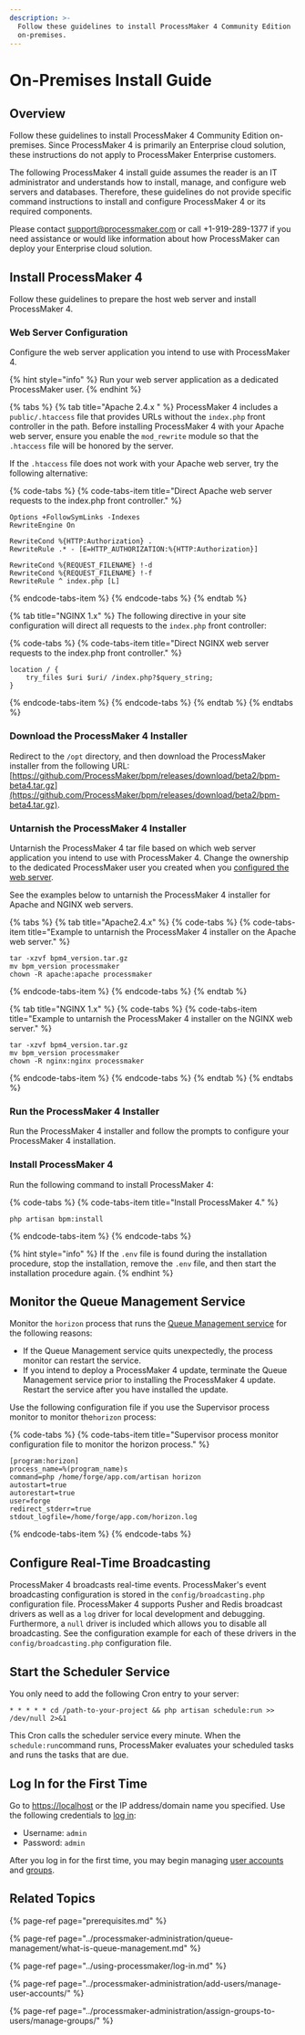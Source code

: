 ```yaml
---
description: >-
  Follow these guidelines to install ProcessMaker 4 Community Edition
  on-premises.
---
```


# On-Premises Install Guide

## Overview

Follow these guidelines to install ProcessMaker 4 Community Edition on-premises. Since ProcessMaker 4 is primarily an Enterprise cloud solution, these instructions do not apply to ProcessMaker Enterprise customers.

The following ProcessMaker 4 install guide assumes the reader is an IT administrator and understands how to install, manage, and configure web servers and databases. Therefore, these guidelines do not provide specific command instructions to install and configure ProcessMaker 4 or its required components.

Please contact [support@processmaker.com](mailto:support@processmaker.com) or call +1-919-289-1377 if you need assistance or would like information about how ProcessMaker can deploy your Enterprise cloud solution.

## Install ProcessMaker 4

Follow these guidelines to prepare the host web server and install ProcessMaker 4.

### Web Server Configuration

Configure the web server application you intend to use with ProcessMaker 4.

{% hint style="info" %}
Run your web server application as a dedicated ProcessMaker user.
{% endhint %}

{% tabs %}
{% tab title="Apache 2.4.x " %}
ProcessMaker 4 includes a `public/.htaccess` file that provides URLs without the `index.php` front controller in the path. Before installing ProcessMaker 4 with your Apache web server, ensure you enable the `mod_rewrite` module so that the `.htaccess` file will be honored by the server.

If the `.htaccess` file does not work with your Apache web server, try the following alternative:

{% code-tabs %}
{% code-tabs-item title="Direct Apache web server requests to the index.php front controller." %}
```text
Options +FollowSymLinks -Indexes
RewriteEngine On

RewriteCond %{HTTP:Authorization} .
RewriteRule .* - [E=HTTP_AUTHORIZATION:%{HTTP:Authorization}]

RewriteCond %{REQUEST_FILENAME} !-d
RewriteCond %{REQUEST_FILENAME} !-f
RewriteRule ^ index.php [L]
```
{% endcode-tabs-item %}
{% endcode-tabs %}
{% endtab %}

{% tab title="NGINX 1.x" %}
The following directive in your site configuration will direct all requests to the `index.php` front controller:

{% code-tabs %}
{% code-tabs-item title="Direct NGINX web server requests to the index.php front controller." %}
```text
location / {
    try_files $uri $uri/ /index.php?$query_string;
}
```
{% endcode-tabs-item %}
{% endcode-tabs %}
{% endtab %}
{% endtabs %}

### Download the ProcessMaker 4 Installer

Redirect to the `/opt` directory, and then download the ProcessMaker installer from the following URL: [https://github.com/ProcessMaker/bpm/releases/download/beta2/bpm-beta4.tar.gz](https://github.com/ProcessMaker/bpm/releases/download/beta2/bpm-beta4.tar.gz).

### Untarnish the ProcessMaker 4 Installer

Untarnish the ProcessMaker 4 tar file based on which web server application you intend to use with ProcessMaker 4. Change the ownership to the dedicated ProcessMaker user you created when you [configured the web server](installation-guide.md#web-server-configuration).

See the examples below to untarnish the ProcessMaker 4 installer for Apache and NGINX web servers.

{% tabs %}
{% tab title="Apache2.4.x" %}
{% code-tabs %}
{% code-tabs-item title="Example to untarnish the ProcessMaker 4 installer on the Apache web server." %}
```text
tar -xzvf bpm4_version.tar.gz
mv bpm_version processmaker
chown -R apache:apache processmaker
```
{% endcode-tabs-item %}
{% endcode-tabs %}
{% endtab %}

{% tab title="NGINX 1.x" %}
{% code-tabs %}
{% code-tabs-item title="Example to untarnish the ProcessMaker 4 installer on the NGINX web server." %}
```text
tar -xzvf bpm4_version.tar.gz
mv bpm_version processmaker
chown -R nginx:nginx processmaker
```
{% endcode-tabs-item %}
{% endcode-tabs %}
{% endtab %}
{% endtabs %}

### Run the ProcessMaker 4 Installer

Run the ProcessMaker 4 installer and follow the prompts to configure your ProcessMaker 4 installation.

### Install ProcessMaker 4

Run the following command to install ProcessMaker 4:

{% code-tabs %}
{% code-tabs-item title="Install ProcessMaker 4." %}
```text
php artisan bpm:install
```
{% endcode-tabs-item %}
{% endcode-tabs %}

{% hint style="info" %}
If the `.env` file is found during the installation procedure, stop the installation, remove the `.env` file, and then start the installation procedure again.
{% endhint %}

## Monitor the Queue Management Service

Monitor the `horizon` process that runs the [Queue Management service](../processmaker-administration/queue-management/what-is-queue-management.md) for the following reasons:

* If the Queue Management service quits unexpectedly, the process monitor can restart the service.
* If you intend to deploy a ProcessMaker 4 update, terminate the Queue Management service prior to installing the ProcessMaker 4 update. Restart the service after you have installed the update.

Use the following configuration file if you use the Supervisor process monitor to monitor the`horizon` process:

{% code-tabs %}
{% code-tabs-item title="Supervisor process monitor configuration file to monitor the horizon process." %}
```text
[program:horizon]
process_name=%(program_name)s
command=php /home/forge/app.com/artisan horizon
autostart=true
autorestart=true
user=forge
redirect_stderr=true
stdout_logfile=/home/forge/app.com/horizon.log
```
{% endcode-tabs-item %}
{% endcode-tabs %}

## Configure Real-Time Broadcasting

ProcessMaker 4 broadcasts real-time events. ProcessMaker's event broadcasting configuration is stored in the `config/broadcasting.php` configuration file. ProcessMaker 4 supports Pusher and Redis broadcast drivers as well as a `log` driver for local development and debugging. Furthermore, a `null` driver is included which allows you to disable all broadcasting. See the configuration example for each of these drivers in the `config/broadcasting.php` configuration file.

## Start the Scheduler Service

You only need to add the following Cron entry to your server:

```text
* * * * * cd /path-to-your-project && php artisan schedule:run >> /dev/null 2>&1
```

This Cron calls the scheduler service every minute. When the `schedule:run`command runs, ProcessMaker evaluates your scheduled tasks and runs the tasks that are due.

## Log In for the First Time

Go to [https://localhost](https://localhost) or the IP address/domain name you specified. Use the following credentials to [log in](../using-processmaker/log-in.md#log-in):

* Username: `admin`
* Password: `admin`

After you log in for the first time, you may begin managing [user accounts](../processmaker-administration/add-users/manage-user-accounts/) and [groups](../processmaker-administration/assign-groups-to-users/manage-groups/).

## Related Topics

{% page-ref page="prerequisites.md" %}

{% page-ref page="../processmaker-administration/queue-management/what-is-queue-management.md" %}

{% page-ref page="../using-processmaker/log-in.md" %}

{% page-ref page="../processmaker-administration/add-users/manage-user-accounts/" %}

{% page-ref page="../processmaker-administration/assign-groups-to-users/manage-groups/" %}

